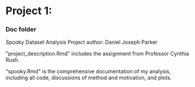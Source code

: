 # Project 1: 
### Doc folder

Spooky Dataset Analysis
Project author: Daniel Joseph Parker

"project_description.Rmd" includes the assignment from Professor Cynthia Rush.

"spooky.Rmd" is the comprehensive documentation of my analysis, including all code, discussions of method and motivation, and plots.
